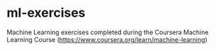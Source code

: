 # ml-exercises

Machine Learning exercises completed during the Coursera Machine Learning Course (https://www.coursera.org/learn/machine-learning)

